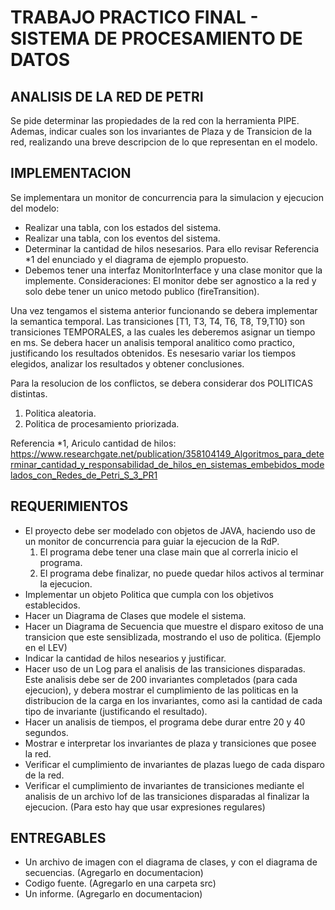 # TRABAJO PRACTICO FINAL - SISTEMA DE PROCESAMIENTO DE DATOS

## ANALISIS DE LA RED DE PETRI
Se pide determinar las propiedades de la red con la herramienta PIPE. Ademas, indicar cuales son los invariantes de Plaza y de Transicion de la red, realizando una breve descripcion de lo que representan en el modelo.

## IMPLEMENTACION 
Se implementara un monitor de concurrencia para la simulacion y ejecucion del modelo:
- Realizar una tabla, con los estados del sistema.
- Realizar una tabla, con los eventos del sistema.
- Determinar la cantidad de hilos nesesarios. Para ello revisar Referencia *1 del enunciado y el diagrama de ejemplo propuesto.
- Debemos tener una interfaz MonitorInterface y una clase monitor que la implemente. Consideraciones: El monitor debe ser agnostico a la red y solo debe tener un unico metodo publico (fireTransition).

Una vez tengamos el sistema anterior funcionando se debera implementar la semantica temporal. Las transiciones [T1, T3, T4, T6, T8, T9,T10} son transiciones TEMPORALES, a las cuales les deberemos asignar un tiempo en ms.
Se debera hacer un analisis temporal analitico como practico, justificando los resultados obtenidos. Es nesesario variar los tiempos elegidos, analizar los resultados y obtener conclusiones.

Para la resolucion de los conflictos, se debera considerar dos POLITICAS distintas. 
  1. Politica aleatoria.
  2. Politica de procesamiento priorizada.

Referencia *1, Ariculo cantidad de hilos: https://www.researchgate.net/publication/358104149_Algoritmos_para_determinar_cantidad_y_responsabilidad_de_hilos_en_sistemas_embebidos_modelados_con_Redes_de_Petri_S_3_PR1

## REQUERIMIENTOS
- El proyecto debe ser modelado con objetos de JAVA, haciendo uso de un monitor de concurrencia para guiar la ejecucion de la RdP.
  1. El programa debe tener una clase main que al correrla inicio el programa.
  2. El programa debe finalizar, no puede quedar hilos activos al terminar la ejecucion.
- Implementar un objeto Politica que cumpla con los objetivos establecidos.
- Hacer un Diagrama de Clases que modele el sistema.
- Hacer un Diagrama de Secuencia que muestre el disparo exitoso de una transicion que este sensiblizada, mostrando el uso de politica. (Ejemplo en el LEV)
- Indicar la cantidad de hilos nesearios y justificar.
- Hacer uso de un Log para el analisis de las transiciones disparadas. Este analisis debe ser de 200 invariantes completados (para cada ejecucion), y debera mostrar el cumplimiento de las politicas en la distribucion de la carga en los invariantes, como asi la cantidad de cada tipo de invariante (justificando el resultado).
- Hacer un analisis de tiempos, el programa debe durar entre 20 y 40 segundos.
- Mostrar e interpretar los invariantes de plaza y transiciones que posee la red.
- Verificar el cumplimiento de invariantes de plazas luego de cada disparo de la red.
- Verificar el cumplimiento de invariantes de transiciones mediante el analisis de un archivo lof de las transiciones disparadas al finalizar la ejecucion. (Para esto hay que usar expresiones regulares)

## ENTREGABLES
- Un archivo de imagen con el diagrama de clases, y con el diagrama de secuencias. (Agregarlo en documentacion)
- Codigo fuente. (Agregarlo en una carpeta src)
- Un informe. (Agregarlo en documentacion)
